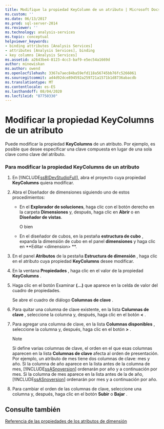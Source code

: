 ```yaml
---
title: Modifique la propiedad KeyColumn de un atributo | Microsoft Docs
ms.custom: ''
ms.date: 06/13/2017
ms.prod: sql-server-2014
ms.reviewer: ''
ms.technology: analysis-services
ms.topic: conceptual
helpviewer_keywords:
- binding attributes [Analysis Services]
- attributes [Analysis Services], binding
- key columns [Analysis Services]
ms.assetid: a2643be4-8123-4cc3-baf9-e5ec54a1669d
author: minewiskan
ms.author: owend
ms.openlocfilehash: 3367a7aec84ba59efd118a56745bb76fc5266061
ms.sourcegitcommit: ad4d92dce894592a259721a1571b1d8736abacdb
ms.translationtype: MT
ms.contentlocale: es-ES
ms.lasthandoff: 08/04/2020
ms.locfileid: "87750330"
---
```

# <a name="modify-the-keycolumn-property-of-an-attribute"></a>Modificar la propiedad KeyColumns de un atributo
  Puede modificar la propiedad **KeyColumns** de un atributo. Por ejemplo, es posible que desee especificar una clave compuesta en lugar de una sola clave como clave del atributo.  
  
### <a name="to-modify-the-keycolumns-property-of-an-attribute"></a>Para modificar la propiedad KeyColumns de un atributo  
  
1.  En [!INCLUDE[ssBIDevStudioFull](../../includes/ssbidevstudiofull-md.md)], abra el proyecto cuya propiedad **KeyColumns** quiera modificar.  
  
2.  Abra el Diseñador de dimensiones siguiendo uno de estos procedimientos:  
  
    -   En el **Explorador de soluciones**, haga clic con el botón derecho en la carpeta **Dimensiones** y, después, haga clic en **Abrir** o en **Diseñador de vistas**.  
  
         O bien  
  
    -   En el diseñador de cubos, en la pestaña **estructura de cubo** , expanda la dimensión de cubo en el panel **dimensiones** y haga clic en **Editar \<dimension> **.  
  
3.  En el panel **Atributos** de la pestaña **Estructura de dimensión** , haga clic en el atributo cuya propiedad **KeyColumns** desee modificar.  
  
4.  En la ventana **Propiedades** , haga clic en el valor de la propiedad **KeyColumns** .  
  
5.  Haga clic en el botón Examinar **(…)** que aparece en la celda de valor del cuadro de propiedades.  
  
     Se abre el cuadro de diálogo **Columnas de clave** .  
  
6.  Para quitar una columna de clave existente, en la lista **Columnas de clave** , seleccione la columna y, después, haga clic en el botón **\<** .  
  
7.  Para agregar una columna de clave, en la lista **Columnas disponibles** , seleccione la columna y, después, haga clic en el botón **>** .  
  
    > [!NOTE]  
    >  Si define varias columnas de clave, el orden en el que esas columnas aparecen en la lista **Columnas de clave** afecta al orden de presentación. Por ejemplo, un atributo de mes tiene dos columnas de clave: mes y año. Si la columna de año aparece en la lista antes de la columna de mes, [!INCLUDE[ssASnoversion](../../includes/ssasnoversion-md.md)] ordenarán por año y a continuación por mes. Si la columna de mes aparece en la lista antes de la de año, [!INCLUDE[ssASnoversion](../../includes/ssasnoversion-md.md)] ordenarán por mes y a continuación por año.  
  
8.  Para cambiar el orden de las columnas de clave, seleccione una columna y, después, haga clic en el botón **Subir** o **Bajar** .  
  
## <a name="see-also"></a>Consulte también  
 [Referencia de las propiedades de los atributos de dimensión](dimension-attribute-properties-reference.md)  
  
  
